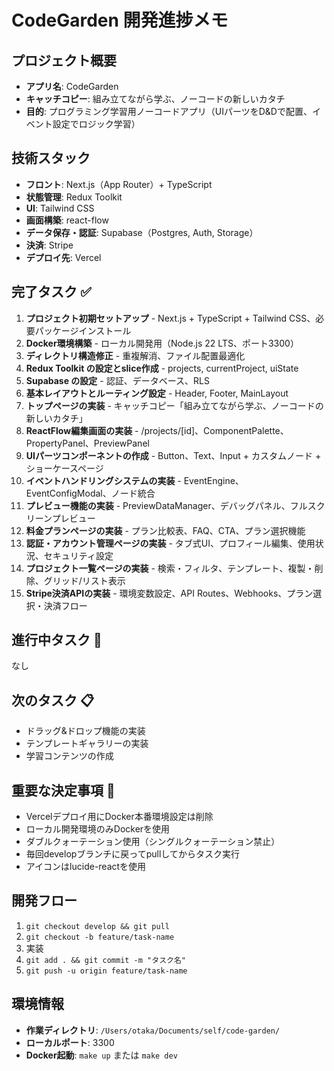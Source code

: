 # CodeGarden 開発進捗メモ

## プロジェクト概要
- **アプリ名**: CodeGarden
- **キャッチコピー**: 組み立てながら学ぶ、ノーコードの新しいカタチ
- **目的**: プログラミング学習用ノーコードアプリ（UIパーツをD&Dで配置、イベント設定でロジック学習）

## 技術スタック
- **フロント**: Next.js（App Router）+ TypeScript
- **状態管理**: Redux Toolkit
- **UI**: Tailwind CSS
- **画面構築**: react-flow
- **データ保存・認証**: Supabase（Postgres, Auth, Storage）
- **決済**: Stripe
- **デプロイ先**: Vercel

## 完了タスク ✅
1. **プロジェクト初期セットアップ** - Next.js + TypeScript + Tailwind CSS、必要パッケージインストール
2. **Docker環境構築** - ローカル開発用（Node.js 22 LTS、ポート3300）
3. **ディレクトリ構造修正** - 重複解消、ファイル配置最適化
4. **Redux Toolkit の設定とslice作成** - projects, currentProject, uiState
5. **Supabase の設定** - 認証、データベース、RLS
6. **基本レイアウトとルーティング設定** - Header, Footer, MainLayout
7. **トップページの実装** - キャッチコピー「組み立てながら学ぶ、ノーコードの新しいカタチ」
8. **ReactFlow編集画面の実装** - /projects/[id]、ComponentPalette、PropertyPanel、PreviewPanel
9. **UIパーツコンポーネントの作成** - Button、Text、Input + カスタムノード + ショーケースページ
10. **イベントハンドリングシステムの実装** - EventEngine、EventConfigModal、ノード統合
11. **プレビュー機能の実装** - PreviewDataManager、デバッグパネル、フルスクリーンプレビュー
12. **料金プランページの実装** - プラン比較表、FAQ、CTA、プラン選択機能
13. **認証・アカウント管理ページの実装** - タブ式UI、プロフィール編集、使用状況、セキュリティ設定
14. **プロジェクト一覧ページの実装** - 検索・フィルタ、テンプレート、複製・削除、グリッド/リスト表示
15. **Stripe決済APIの実装** - 環境変数設定、API Routes、Webhooks、プラン選択・決済フロー

## 進行中タスク 🔄
なし

## 次のタスク 📋
- ドラッグ&ドロップ機能の実装
- テンプレートギャラリーの実装
- 学習コンテンツの作成

## 重要な決定事項 📝
- Vercelデプロイ用にDocker本番環境設定は削除
- ローカル開発環境のみDockerを使用
- ダブルクォーテーション使用（シングルクォーテーション禁止）
- 毎回developブランチに戻ってpullしてからタスク実行
- アイコンはlucide-reactを使用

## 開発フロー
1. `git checkout develop && git pull`
2. `git checkout -b feature/task-name`
3. 実装
4. `git add . && git commit -m "タスク名"`
5. `git push -u origin feature/task-name`

## 環境情報
- **作業ディレクトリ**: `/Users/otaka/Documents/self/code-garden/`
- **ローカルポート**: 3300
- **Docker起動**: `make up` または `make dev`
